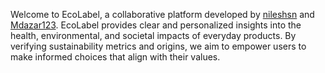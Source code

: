 Welcome to EcoLabel, a collaborative platform developed by [nileshsn](https://github.com/nileshsn) and [Mdazar123](https://github.com/Mdazar123). EcoLabel provides clear and personalized insights into the health, environmental, and societal impacts of everyday products. By verifying sustainability metrics and origins, we aim to empower users to make informed choices that align with their values.
